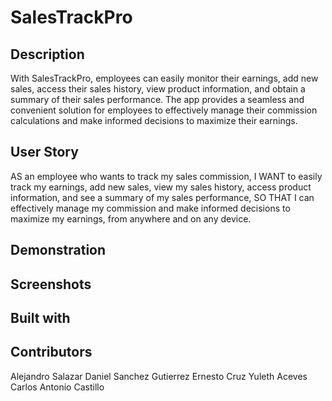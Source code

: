 # SalesTrackPro

## Description

With SalesTrackPro, employees can easily monitor their earnings, add new sales, access their sales history, view product information, and obtain a summary of their sales performance. The app provides a seamless and convenient solution for employees to effectively manage their commission calculations and make informed decisions to maximize their earnings.

## User Story

AS an employee who wants to track my sales commission,
I WANT to easily track my earnings, add new sales, view my sales history, access product information, and see a summary of my sales performance,
SO THAT I can effectively manage my commission and make informed decisions to maximize my earnings, from anywhere and on any device.

## Demonstration

## Screenshots

## Built with

## Contributors

Alejandro Salazar
Daniel Sanchez Gutierrez
Ernesto Cruz
Yuleth Aceves
Carlos Antonio Castillo

